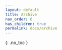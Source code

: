 ```yaml
---
layout: default
title: Archive
nav_order: 6
has_children: true
permalink: docs/archive
---
```


{: .no_toc }
